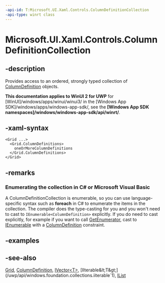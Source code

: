 ```yaml
---
-api-id: T:Microsoft.UI.Xaml.Controls.ColumnDefinitionCollection
-api-type: winrt class
---
```


<!-- Class syntax.
public class ColumnDefinitionCollection : Windows.Foundation.Collections.IIterable<Windows.UI.Xaml.Controls.ColumnDefinition>, Windows.Foundation.Collections.IVector<Windows.UI.Xaml.Controls.ColumnDefinition>
-->

# Microsoft.UI.Xaml.Controls.ColumnDefinitionCollection

## -description
Provides access to an ordered, strongly typed collection of [ColumnDefinition](columndefinition.md) objects.

**This documentation applies to WinUI 2 for UWP** for [WinUI]/windows/apps/winui/winui3/ in the [Windows App SDK]/windows/apps/windows-app-sdk/, see the **[Windows App SDK namespaces]/windows/windows-app-sdk/api/winrt/**.

## -xaml-syntax
```xaml
<Grid ...>
  <Grid.ColumnDefinitions>
    oneOrMoreColumnDefinitions
  </Grid.ColumnDefinitions>
</Grid>
```


## -remarks
<!--Begin NET note for IEnumerable support-->
### Enumerating the collection in C# or Microsoft Visual Basic

A ColumnDefinitionCollection is enumerable, so you can use language-specific syntax such as **foreach** in C# to enumerate the items in the collection. The compiler does the type-casting for you and you won't need to cast to `IEnumerable<ColumnDefinition>` explicitly. If you do need to cast explicitly, for example if you want to call [GetEnumerator](/dotnet/api/system.collections.ienumerable.getenumerator?view=dotnet-uwp-10.0&preserve-view=true), cast to [IEnumerable<T>](/dotnet/api/system.collections.generic.ienumerable-1?view=dotnet-uwp-10.0&preserve-view=true) with a [ColumnDefinition](columndefinition.md) constraint.


<!--End NET note for IEnumerable support-->

## -examples

## -see-also
[Grid](grid.md), [ColumnDefinition](columndefinition.md), [IVector&lt;T&gt;](/uwp/api/windows.foundation.collections.ivector`1), [IIterable&lt;T&gt;](/uwp/api/windows.foundation.collections.iiterable`1), [IList<T>](/dotnet/api/system.collections.generic.ilist-1?view=dotnet-uwp-10.0&preserve-view=true)
